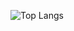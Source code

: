 ![Top Langs](https://github-readme-stats.vercel.app/api/top-langs/?username=coochill&layout=compact)
